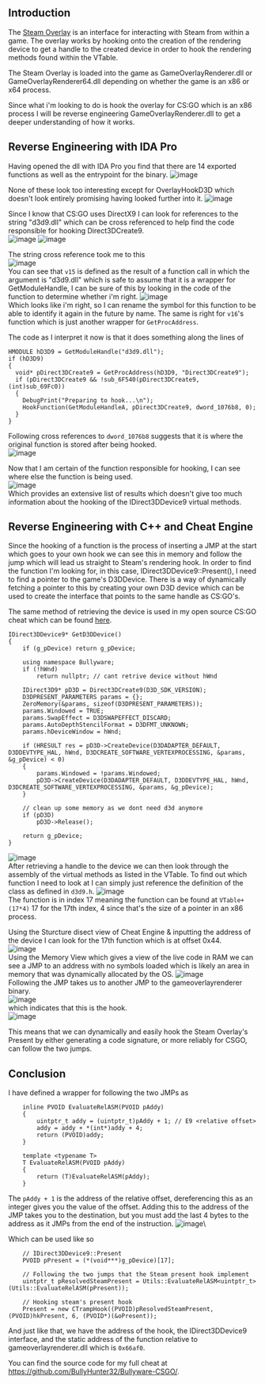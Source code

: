 ## Introduction

The [Steam Overlay](https://partner.steamgames.com/doc/features/overlay) is an interface for interacting with Steam from within a game. The overlay works by hooking onto the creation of the rendering device to get a handle to the created device in order to hook the rendering methods found within the VTable.

The Steam Overlay is loaded into the game as GameOverlayRenderer.dll or GameOverlayRenderer64.dll depending on whether the game is an x86 or x64 process.

Since what i'm looking to do is hook the overlay for CS:GO which is an x86 process I will be reverse engineering GameOverlayRenderer.dll to get a deeper understanding of how it works.

## Reverse Engineering with IDA Pro
Having opened the dll with IDA Pro you find that there are 14 exported functions as well as the entrypoint for the binary. 
![image](https://github.com/RegiSimkus/blogs/assets/91128330/9477cb3b-c831-4864-a8e7-7fad4bf7ce19)

None of these look too interesting except for OverlayHookD3D which doesn't look entirely promising having looked further into it.
![image](https://github.com/RegiSimkus/blogs/assets/91128330/7c967042-e224-4afb-a540-cfc582772664)

Since I know that CS:GO uses DirectX9 I can look for references to the string "d3d9.dll" which can be cross referenced to help find the code responsible for hooking Direct3DCreate9.\
![image](https://github.com/RegiSimkus/blogs/assets/91128330/6ee7af60-c110-4fab-af69-c1d58780d255)
![image](https://github.com/RegiSimkus/blogs/assets/91128330/bded2a1f-f30e-47c1-b459-a51b0263a108)

The string cross reference took me to this\
![image](https://github.com/RegiSimkus/blogs/assets/91128330/21552949-6ba8-489f-9b08-f39f08ec11e7)\
You can see that `v15` is defined as the result of a function call in which the argument is "d3d9.dll" which is safe to assume that it is a wrapper for GetModuleHandle, I can be sure of this by looking in the code of the function to determine whether i'm right.
![image](https://github.com/RegiSimkus/blogs/assets/91128330/7585f0b8-0fe1-4c08-9bb4-953644dda246)\
Which looks like i'm right, so I can rename the symbol for this function to be able to identify it again in the future by name.
The same is right for `v16`'s function which is just another wrapper for `GetProcAddress`.

The code as I interpret it now is that it does something along the lines of
```
HMODULE hD3D9 = GetModuleHandle("d3d9.dll");
if (hD3D9)
{
  void* pDirect3DCreate9 = GetProcAddress(hD3D9, "Direct3DCreate9");
  if (pDirect3DCreate9 && !sub_6F540(pDirect3DCreate9, (int)sub_69Fc0))
  {
    DebugPrint("Preparing to hook...\n");
    HookFunction(GetModuleHandleA, pDirect3DCreate9, dword_1076b8, 0);
  }
}
```
Following cross references to `dword_1076b8` suggests that it is where the original function is stored after being hooked.\
![image](https://github.com/RegiSimkus/blogs/assets/91128330/28e86a79-d44e-4bba-a292-d9e9586d16fa)

Now that I am certain of the function responsible for hooking, I can see where else the function is being used.\
![image](https://github.com/RegiSimkus/blogs/assets/91128330/d6ca0ba7-312f-46f2-8cc9-6f9a8afb4ef6)\
Which provides an extensive list of results which doesn't give too much information about the hooking of the IDirect3DDevice9 virtual methods.

## Reverse Engineering with C++ and Cheat Engine
Since the hooking of a function is the process of inserting a JMP at the start which goes to your own hook we can see this in memory and follow the jump which will lead us straight to Steam's rendering hook.
In order to find the function I'm looking for, in this case, IDirect3DDevice9::Present(), I need to find a pointer to the game's D3DDevice. There is a way of dynamically fetching a pointer to this by creating your own D3D device which can be used to create the interface that points to the same handle as CS:GO's.

The same method of retrieving the device is used in my open source CS:GO cheat which can be found [here](https://github.com/BullyHunter32/Bullyware-CSGO/blob/3d51da8cbaacb9fb436a00252545d03a8af8c4a0/Bullyware-CSGO/Bullyware/Render/D3DDevice.cpp#L6-L33).
```
IDirect3DDevice9* GetD3DDevice()
{
	if (g_pDevice) return g_pDevice;

	using namespace Bullyware;
	if (!hWnd)
		return nullptr; // cant retrive device without hWnd

	IDirect3D9* pD3D = Direct3DCreate9(D3D_SDK_VERSION);
	D3DPRESENT_PARAMETERS params = {};
	ZeroMemory(&params, sizeof(D3DPRESENT_PARAMETERS));
	params.Windowed = TRUE;
	params.SwapEffect = D3DSWAPEFFECT_DISCARD;
	params.AutoDepthStencilFormat = D3DFMT_UNKNOWN;
	params.hDeviceWindow = hWnd;

	if (HRESULT res = pD3D->CreateDevice(D3DADAPTER_DEFAULT, D3DDEVTYPE_HAL, hWnd, D3DCREATE_SOFTWARE_VERTEXPROCESSING, &params, &g_pDevice) < 0)
	{
		params.Windowed = !params.Windowed;
		pD3D->CreateDevice(D3DADAPTER_DEFAULT, D3DDEVTYPE_HAL, hWnd, D3DCREATE_SOFTWARE_VERTEXPROCESSING, &params, &g_pDevice);
	}

	// clean up some memory as we dont need d3d anymore
	if (pD3D)
		pD3D->Release();

	return g_pDevice;
}
```
![image](https://github.com/RegiSimkus/blogs/assets/91128330/2befe452-b652-4dff-901b-f30967492a60)\
After retrieving a handle to the device we can then look through the assembly of the virtual methods as listed in the VTable. To find out which function I need to look at I can simply just reference the definition of the class as defined in `d3d9.h`.
![image](https://github.com/RegiSimkus/blogs/assets/91128330/c104d204-7def-441e-a554-43f72e4a7ff4)\
The function is in index 17 meaning the function can be found at `VTable+(17*4)` 17 for the 17th index, 4 since that's the size of a pointer in an x86 process.

Using the Sturcture disect view of Cheat Engine & inputting the address of the device I can look for the 17th function which is at offset 0x44.\
![image](https://github.com/RegiSimkus/blogs/assets/91128330/59244937-c9dd-4e4e-84f0-232ba5094c6f)\
Using the Memory View which gives a view of the live code in RAM we can see a JMP to an address with no symbols loaded which is likely an area in memory that was dynamically allocated by the OS.
![image](https://github.com/RegiSimkus/blogs/assets/91128330/78607486-1ea4-47bf-8543-5f76b6f4e2f9)\
Following the JMP takes us to another JMP to the gameoverlayrenderer binary.\
![image](https://github.com/RegiSimkus/blogs/assets/91128330/962a8e4d-9bc6-4c03-b806-7fb7976e539d)\
which indicates that this is the hook.\
![image](https://github.com/RegiSimkus/blogs/assets/91128330/0c2dc160-2e83-4a89-9396-be15d3446ede)

This means that we can dynamically and easily hook the Steam Overlay's Present by either generating a code signature, or more reliably for CSGO, can follow the two jumps.

## Conclusion

I have defined a wrapper for following the two JMPs as
```
	inline PVOID EvaluateRelASM(PVOID pAddy)
	{
		uintptr_t addy = (uintptr_t)pAddy + 1; // E9 <relative offset>
		addy = addy + *(int*)addy + 4;
		return (PVOID)addy;
	}

	template <typename T>
	T EvaluateRelASM(PVOID pAddy)
	{
		return (T)EvaluateRelASM(pAddy);
	}
```
The `pAddy + 1` is the address of the relative offset, dereferencing this as an integer gives you the value of the offset. Adding this to the address of the JMP takes you to the destination, but you must add the last 4 bytes to the address as it JMPs from the end of the instruction.
![image](https://github.com/RegiSimkus/blogs/assets/91128330/7a2d4e33-6331-40fc-ab47-ac932a368f5d)\

Which can be used like so
```
	// IDirect3DDevice9::Present
	PVOID pPresent = (*(void***)g_pDevice)[17];

	// Following the two jumps that the Steam present hook implement
	uintptr_t pResolvedSteamPresent = Utils::EvaluateRelASM<uintptr_t>(Utils::EvaluateRelASM(pPresent));

	// Hooking steam's present hook
	Present = new CTrampHook((PVOID)pResolvedSteamPresent, (PVOID)hkPresent, 6, (PVOID*)(&oPresent));
```
And just like that, we have the address of the hook, the IDirect3DDevice9 interface, and the static address of the function relative to gameoverlayrenderer.dll which is `0x66af0`.

You can find the source code for my full cheat at https://github.com/BullyHunter32/Bullyware-CSGO/.
